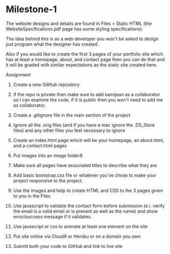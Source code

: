 # Milestone-1
The website designs and details are found in Files > Static HTML (the WebsiteSpecifications.pdf page has some styling specifications):

The idea behind this is as a web developer you won't be asked to design just program what the designer has created.

Also if you would like to create the first 3 pages of your portfolio site which has at least a homepage, about, and contact page then you can do that and it will be graded with similar expectations as the static site created here.

Assignment
1) Create a new GitHub repository

2) If the repo is private then make sure to add kamijean as a collaborator so I can examine the code, if it is public then you won't need to add me as collaborator.

3) Create a .gitignore file in the main section of the project

4) Ignore all the .orig files (and if you have a mac ignore the .DS_Store files) and any other files you feel necessary to ignore

5) Create an index.html page which will be your homepage, an about.html, and a contact.html pages

6) Put images into an image folder8

7) Make sure all pages have associated titles to describe what they are

8) Add basic bootstrap.css file or whatever you've chose to make your project responsive to the project.

9) Use the images and help to create HTML and CSS to the 3 pages given to you in the Files

10) Use javascript to validate the contact form before submission (e.i. verify the email is a valid email or is present as well as the name) and show error/success message if it validates.

11) Use javascript or css to animate at least one element on the site

12) Put site online via Cloud9 or Heroku or on a domain you own

13) Submit both your code to GitHub and link to live site

